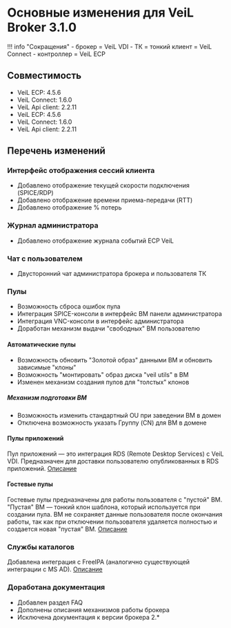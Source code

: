 # Основные изменения для VeiL Broker 3.1.0

!!! info "Сокращения"
    - брокер = VeiL VDI
    - ТК = тонкий клиент = VeiL Connect
    - контроллер = VeiL ECP

## Совместимость
- VeiL ECP: 4.5.6
- VeiL Connect: 1.6.0
- VeiL Api client: 2.2.11
- VeiL ECP: 4.5.6
- VeiL Connect: 1.6.0
- VeiL Api client: 2.2.11

## Перечень изменений
### Интерфейс отображения сессий клиента
* Добавлено отображение текущей скорости подключения (SPICE/RDP)
* Добавлено отображение времени приема-передачи (RTT)
* Добавлено отображение % потерь

### Журнал администратора
* Добавлено отображение журнала событий ECP VeiL

### Чат с пользователем
* Двусторонний чат администратора брокера и пользователя ТК

### Пулы
* Возможность сброса ошибок пула
* Интеграция SPICE-консоли в интерфейс ВМ панели администратора
* Интеграция VNC-консоли в интерфейс администратора
* Доработан механизм выдачи "свободных" ВМ пользователю

#### Автоматические пулы
* Возможность обновить "Золотой образ" данными ВМ и обновить зависимые "клоны"
* Возможность "монтировать" образ диска "veil utils" в ВМ
* Изменен механизм создания пулов для "толстых" клонов

##### Механизм подготовки ВМ
* Возможность изменить стандартный OU при заведении ВМ в домен
* Отключена возможность указать Группу (CN) для ВМ в домене

#### Пулы приложений   
Пул приложений — это интеграция RDS (Remote Desktop Services) с VeiL VDI. Предназначен для доставки пользователю 
опубликованных в RDS приложений.
[Описание](../pools/apps-pool.md)

#### Гостевые пулы
Гостевые пулы предназначены для работы пользователя с "пустой" ВМ. "Пустая" ВМ — тонкий клон шаблона, 
который используется при создании пула. ВМ не сохраняет данные пользователя после окончания работы, 
так как при отключении пользователя удаляется полностью и создается новая "пустая" ВМ. 
[Описание](../pools/guest_pool.md)

### Службы каталогов
Добавлена интеграция с FreeIPA (аналогично существующей интеграции с MS AD).
[Описание](../active_directory/info.md)

### Доработана документация
* Добавлен раздел FAQ
* Дополнены описания механизмов работы брокера
* Исключена документация к версии брокера 2.*
